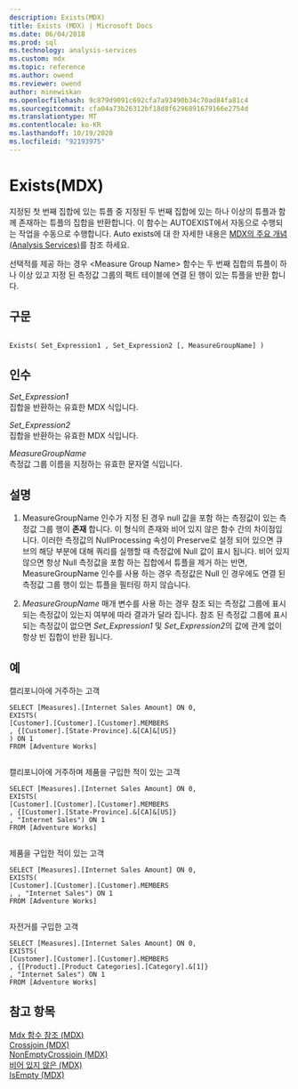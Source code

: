 ```yaml
---
description: Exists(MDX)
title: Exists (MDX) | Microsoft Docs
ms.date: 06/04/2018
ms.prod: sql
ms.technology: analysis-services
ms.custom: mdx
ms.topic: reference
ms.author: owend
ms.reviewer: owend
author: minewiskan
ms.openlocfilehash: 9c879d9091c692cfa7a93490b34c70ad84fa81c4
ms.sourcegitcommit: cfa04a73b26312bf18d8f6296891679166e2754d
ms.translationtype: MT
ms.contentlocale: ko-KR
ms.lasthandoff: 10/19/2020
ms.locfileid: "92193975"
---
```

# <a name="exists-mdx"></a>Exists(MDX)


  지정된 첫 번째 집합에 있는 튜플 중 지정된 두 번째 집합에 있는 하나 이상의 튜플과 함께 존재하는 튜플의 집합을 반환합니다. 이 함수는 AUTOEXIST에서 자동으로 수행되는 작업을 수동으로 수행합니다. Auto exists에 대 한 자세한 내용은 [MDX의 주요 개념 &#40;Analysis Services&#41;](/analysis-services/multidimensional-models/mdx/key-concepts-in-mdx-analysis-services)를 참조 하세요.  
  
 선택적를 제공 하는 경우 \<Measure Group Name> 함수는 두 번째 집합의 튜플이 하나 이상 있고 지정 된 측정값 그룹의 팩트 테이블에 연결 된 행이 있는 튜플을 반환 합니다.  
  
## <a name="syntax"></a>구문  
  
```  
  
Exists( Set_Expression1 , Set_Expression2 [, MeasureGroupName] )  
```  
  
## <a name="arguments"></a>인수  
 *Set_Expression1*  
 집합을 반환하는 유효한 MDX 식입니다.  
  
 *Set_Expression2*  
 집합을 반환하는 유효한 MDX 식입니다.  
  
 *MeasureGroupName*  
 측정값 그룹 이름을 지정하는 유효한 문자열 식입니다.  
  
## <a name="remarks"></a>설명  
  
1.  MeasureGroupName 인수가 지정 된 경우 null 값을 포함 하는 측정값이 있는 측정값 그룹 행이 **존재** 합니다. 이 형식의 존재와 비어 있지 않은 함수 간의 차이점입니다. 이러한 측정값의 NullProcessing 속성이 Preserve로 설정 되어 있으면 큐브의 해당 부분에 대해 쿼리를 실행할 때 측정값에 Null 값이 표시 됩니다. 비어 있지 않으면 항상 Null 측정값을 포함 하는 집합에서 튜플을 제거 하는 반면, MeasureGroupName 인수를 사용 하는 경우 측정값은 Null 인 경우에도 연결 된 측정값 그룹 행이 있는 튜플을 필터링 하지 않습니다.  
  
2.  *MeasureGroupName* 매개 변수를 사용 하는 경우 참조 되는 측정값 그룹에 표시 되는 측정값이 있는지 여부에 따라 결과가 달라 집니다. 참조 된 측정값 그룹에 표시 되는 측정값이 없으면 *Set_Expression1* 및 *Set_Expression2*의 값에 관계 없이 항상 빈 집합이 반환 됩니다.  
  
## <a name="examples"></a>예  
 캘리포니아에 거주하는 고객  
  
```  
SELECT [Measures].[Internet Sales Amount] ON 0,  
EXISTS(  
[Customer].[Customer].[Customer].MEMBERS  
, {[Customer].[State-Province].&[CA]&[US]}  
) ON 1   
FROM [Adventure Works]  
  
```  
  
 캘리포니아에 거주하며 제품을 구입한 적이 있는 고객  
  
```  
SELECT [Measures].[Internet Sales Amount] ON 0,  
EXISTS(  
[Customer].[Customer].[Customer].MEMBERS  
, {[Customer].[State-Province].&[CA]&[US]}  
, "Internet Sales") ON 1   
FROM [Adventure Works]  
  
```  
  
 제품을 구입한 적이 있는 고객  
  
```  
SELECT [Measures].[Internet Sales Amount] ON 0,  
EXISTS(  
[Customer].[Customer].[Customer].MEMBERS  
, , "Internet Sales") ON 1   
FROM [Adventure Works]  
  
```  
  
 자전거를 구입한 고객  
  
```  
SELECT [Measures].[Internet Sales Amount] ON 0,  
EXISTS(  
[Customer].[Customer].[Customer].MEMBERS  
, {[Product].[Product Categories].[Category].&[1]}  
, "Internet Sales") ON 1   
FROM [Adventure Works]  
```  
  
## <a name="see-also"></a>참고 항목  
 [Mdx 함수 참조 &#40;MDX&#41;](../mdx/mdx-function-reference-mdx.md)   
 [Crossjoin &#40;MDX&#41;](../mdx/crossjoin-mdx.md)   
 [NonEmptyCrossjoin &#40;MDX&#41;](../mdx/nonemptycrossjoin-mdx.md)   
 [비어 있지 않은 &#40;MDX&#41;](../mdx/nonempty-mdx.md)   
 [IsEmpty &#40;MDX&#41;](../mdx/isempty-mdx.md)  
  
